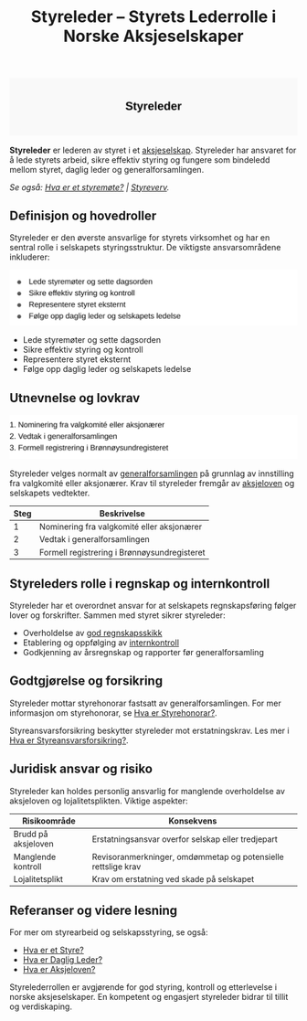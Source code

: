 ﻿---
title: "Styreleder – Styrets Lederrolle i Norske Aksjeselskaper"
meta_title: "Styreleder “ Styrets Lederrolle i Norske Aksjeselskaper"
meta_description: '![Styreleder](styreleder-image.svg)'
slug: styreleder
type: blog
layout: pages/single
---

![Styreleder](styreleder-image.svg)

**Styreleder** er lederen av styret i et [aksjeselskap](/blogs/regnskap/hva-er-et-aksjeselskap "Hva er et Aksjeselskap? Komplett Guide til AS og Selskapsrett"). Styreleder har ansvaret for å lede styrets arbeid, sikre effektiv styring og fungere som bindeledd mellom styret, daglig leder og generalforsamlingen.

*Se også: [Hva er et styremøte?](/blogs/regnskap/hva-er-et-styremote "Hva er et styremøte? Guide til Møter, Protokoller og Prosess") | [Styreverv](/blogs/regnskap/styreverv "Styreverv: Roller, Ansvar og Fordeler ved Styreverv i Norske Selskaper").*

## Definisjon og hovedroller

Styreleder er den øverste ansvarlige for styrets virksomhet og har en sentral rolle i selskapets styringsstruktur. De viktigste ansvarsområdene inkluderer:

![Styreleders ansvar](styreleder-ansvar.svg)

* Lede styremøter og sette dagsorden
* Sikre effektiv styring og kontroll
* Representere styret eksternt
* Følge opp daglig leder og selskapets ledelse

## Utnevnelse og lovkrav

![Utnevnelse av styreleder](styreleder-utnevnelse.svg)

Styreleder velges normalt av [generalforsamlingen](/blogs/regnskap/hva-er-generalforsamling "Hva er Generalforsamling? Komplett Guide til Generalforsamling og Beslutningsprosesser") på grunnlag av innstilling fra valgkomité eller aksjonærer. Krav til styreleder fremgår av [aksjeloven](/blogs/regnskap/hva-er-aksjeloven "Hva er Aksjeloven? Regler for Aksjeselskaper i Norge") og selskapets vedtekter.

| Steg | Beskrivelse |
|-----|-------------|
| 1   | Nominering fra valgkomité eller aksjonærer |
| 2   | Vedtak i generalforsamlingen |
| 3   | Formell registrering i Brønnøysundregisteret |

## Styreleders rolle i regnskap og internkontroll

Styreleder har et overordnet ansvar for at selskapets regnskapsføring følger lover og forskrifter. Sammen med styret sikrer styreleder:

* Overholdelse av [god regnskapsskikk](/blogs/regnskap/hva-er-god-regnskapsskikk "Hva er God Regnskapsskikk? Prinsipper og Praktisk Anvendelse")
* Etablering og oppfølging av [internkontroll](/blogs/regnskap/hva-er-internkontroll "Hva er Internkontroll? Systemer for Risikoforvaltning og Compliance")
* Godkjenning av årsregnskap og rapporter før generalforsamling

## Godtgjørelse og forsikring

Styreleder mottar styrehonorar fastsatt av generalforsamlingen. For mer informasjon om styrehonorar, se [Hva er Styrehonorar?](/blogs/regnskap/styrehonorar "Styrehonorar i aksjeselskap: Regelverk, Beregning og Bokføring").

Styreansvarsforsikring beskytter styreleder mot erstatningskrav. Les mer i [Hva er Styreansvarsforsikring?](/blogs/regnskap/styreansvarsforsikring "Hva er Styreansvarsforsikring? En Guide til Styremedlemsforsikring i Norge").

## Juridisk ansvar og risiko

Styreleder kan holdes personlig ansvarlig for manglende overholdelse av aksjeloven og lojalitetsplikten. Viktige aspekter:

| Risikoområde       | Konsekvens                                                         |
|--------------------|---------------------------------------------------------------------|
| Brudd på aksjeloven | Erstatningsansvar overfor selskap eller tredjepart                 |
| Manglende kontroll | Revisoranmerkninger, omdømmetap og potensielle rettslige krav      |
| Lojalitetsplikt    | Krav om erstatning ved skade på selskapet                          |

## Referanser og videre lesning

For mer om styrearbeid og selskapsstyring, se også:

* [Hva er et Styre?](/blogs/regnskap/hva-er-styre "Hva er et Styre? Ansvar og Oppgaver i Aksjeselskap")
* [Hva er Daglig Leder?](/blogs/regnskap/hva-er-daglig-leder "Hva er Daglig Leder? Rolle, Ansvar og Regnskapsmessige Forpliktelser")
* [Hva er Aksjeloven?](/blogs/regnskap/hva-er-aksjeloven "Hva er Aksjeloven? Regler for Aksjeselskaper i Norge")

Styrelederrollen er avgjørende for god styring, kontroll og etterlevelse i norske aksjeselskaper. En kompetent og engasjert styreleder bidrar til tillit og verdiskaping.









